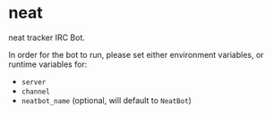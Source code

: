 # neat
neat tracker IRC Bot.

In order for the bot to run, please set either environment variables, or runtime variables for:
- ```server```
- ```channel```
- ```neatbot_name``` (optional, will default to ```NeatBot```)
